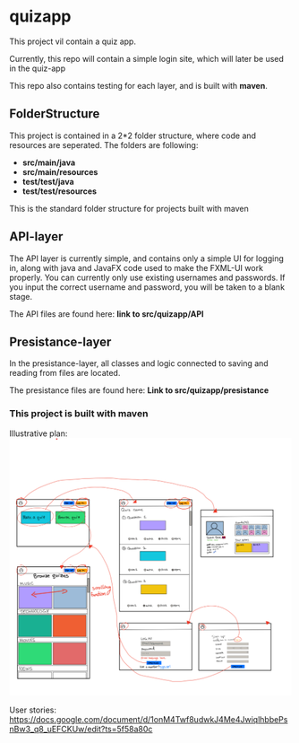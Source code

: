 # quizapp

This project vil contain a quiz app. 

Currently, this repo will contain a simple login site, which will later be used in the quiz-app

This repo also contains testing for each layer, and is built with **maven**.

## FolderStructure

This project is contained in a 2*2 folder structure, where code and resources are seperated. The folders are following:

* **src/main/java**
* **src/main/resources**
* **test/test/java**
* **test/test/resources**

This is the standard folder structure for projects built with maven

## API-layer

The API layer is currently simple, and contains only a simple UI for logging in, along with java and JavaFX code
used to make the FXML-UI work properly. You can currently only use existing usernames and passwords.
If you input the correct username and password, you will be taken to a blank stage.

The API files are found here:
**link to src/quizapp/API**

## Presistance-layer

In the presistance-layer, all classes and logic connected to saving and reading from files are located.

The presistance files are found here:
**Link to src/quizapp/presistance**

### This project is built with maven
Illustrative plan:
![Image of illustrativeplan](src/main/resources/Images/BrukerPlan.png)

User stories:
https://docs.google.com/document/d/1onM4Twf8udwkJ4Me4JwiqlhbbePsnBw3_q8_uEFCKUw/edit?ts=5f58a80c